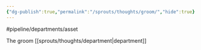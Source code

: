 ```yaml
---
{"dg-publish":true,"permalink":"/sprouts/thoughts/groom/","hide":true}
---
```


#pipeline/departments/asset 

The groom [[sprouts/thoughts/department\|department]]